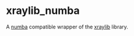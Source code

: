 # xraylib_numba

A [numba](https://numba.pydata.org) compatible wrapper of the [xraylib](https://github.com/tschoonj/xraylib/tree/master) library.
